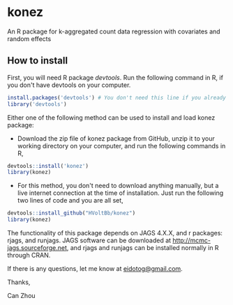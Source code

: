 # konez
An R package for k-aggregated count data regression with covariates and random effects

## How to install
First, you will need R package _devtools_. Run the following command in R, if you don't have devtools on your computer.
```R
install.packages('devtools') # You don't need this line if you already have it on you computer
library('devtools')
```
Either one of the following method can be used to install and load konez package:

* Download the zip file of konez package from GitHub, unzip it to your working directory on your computer, and run the following commands in R,
```R
devtools::install('konez')
library(konez)
```
* For this method, you don't need to download anything manually, but a live internet connection at the time of installation. Just run the following two lines of code and you are all set,
```R
devtools::install_github("HVoltBb/konez")
library(konez)
```

The functionality of this package depends on JAGS 4.X.X, and r packages: rjags, and runjags. JAGS software can be downloaded at <http://mcmc-jags.sourceforge.net>, and rjags and runjags can be installed normally in R through CRAN.


If there is any questions, let me know at <eidotog@gmail.com>.

Thanks,

Can Zhou
